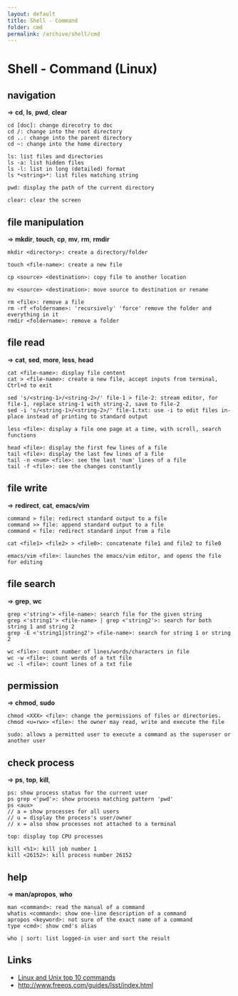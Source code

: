 ```yaml
---
layout: default
title: Shell - Command
folder: cmd
permalink: /archive/shell/cmd
---
```


# Shell - Command (Linux)

## navigation ## 

=> **cd**, **ls**, **pwd**, **clear**

```
cd [doc]: change direcotry to doc
cd /: change into the root directory
cd ..: change into the parent directory
cd ~: change into the home directory

ls: list files and directories
ls -a: list hidden files
ls -l: list in long (detailed) format
ls *<string>*: list files matching string

pwd: display the path of the current directory

clear: clear the screen
```

## file manipulation ## 

=> **mkdir**, **touch**, **cp**, **mv**, **rm**, **rmdir**

```
mkdir <directory>: create a directory/folder

touch <file-name>: create a new file

cp <source> <destination>: copy file to another location

mv <source> <destination>: move source to destination or rename

rm <file>: remove a file
rm -rf <foldername>: 'recursively' 'force' remove the folder and everything in it
rmdir <foldername>: remove a folder
```

## file read ##

=> **cat**, **sed**, **more**, **less**, **head**

```
cat <file-name>: display file content
cat > <file-name>: create a new file, accept inputs from terminal, Ctrl+d to exit

sed 's/<string-1>/<string-2>/' file-1 > file-2: stream editor, for file-1, replace string-1 with string-2, save to file-2
sed -i 's/<string-1>/<string-2>/' file-1.txt: use -i to edit files in-place instead of printing to standard output

less <file>: display a file one page at a time, with scroll, search functions

head <file>: display the first few lines of a file
tail <file>: display the last few lines of a file
tail -n <num> <file>: see the last 'num' lines of a file
tail -f <file>: see the changes constantly
```

## file write ## 

=> **redirect**, **cat**, **emacs/vim**

```
command > file: redirect standard output to a file
command >> file: append standard output to a file
command < file: redirect standard input from a file

cat <file1> <file2> > <file0>: concatenate file1 and file2 to file0

emacs/vim <file>: launches the emacs/vim editor, and opens the file for editing
```

## file search ## 

=> **grep**, **wc**

```
grep <'string'> <file-name>: search file for the given string
grep <'string1'> <file-name> | grep <'string2'>: search for both string 1 and string 2
grep -E <'string1|string2'> <file-name>: search for string 1 or string 2

wc <file>: count number of lines/words/characters in file
wc -w <file>: count words of a txt file
wc -l <file>: count lines of a txt file
```

## permission ## 

=> **chmod**, **sudo**

```
chmod <XXX> <file>: change the permissions of files or directories.
chmod <u=rwx> <file>: the owner may read, write and execute the file

sudo: allows a permitted user to execute a command as the superuser or another user
```

## check process ##

=> **ps**, **top**, **kill**, 

```
ps: show process status for the current user
ps grep <'pwd'>: show process matching pattern 'pwd'
ps <aux>
// a = show processes for all users
// u = display the process's user/owner
// x = also show processes not attached to a terminal

top: display top CPU processes

kill <%1>: kill job number 1
kill <26152>: kill process number 26152
```

## help ## 

=> **man/apropos**, **who**

```
man <command>: read the manual of a command
whatis <command>: show one-line description of a command
apropos <keyword>: not sure of the exact name of a command
type <cmd>: show cmd's alias

who | sort: list logged-in user and sort the result
```

## Links

- [Linux and Unix top 10 commands](http://www.computerhope.com/unixtop1.htm)
- <http://www.freeos.com/guides/lsst/index.html>
